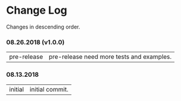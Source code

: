 # Change Log

Changes in descending order.

### 08.26.2018 (v1.0.0)

<table>
  <tr><td>pre-release</td><td>pre-release need more tests and examples.</td></tr>
</table>

### 08.13.2018

<table>
  <tr><td>initial</td><td>initial commit.</td></tr>
</table>